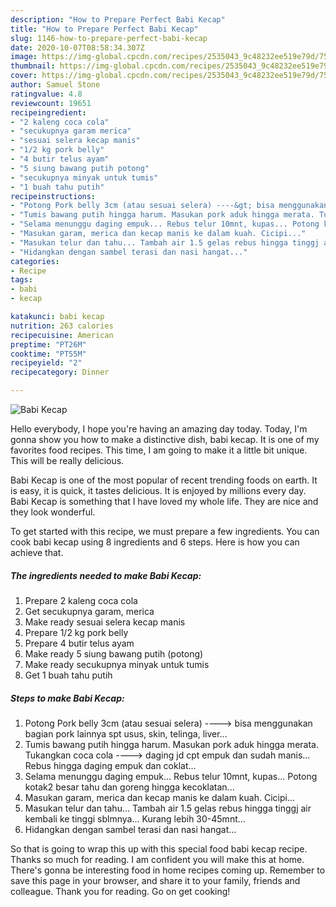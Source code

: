 ```yaml
---
description: "How to Prepare Perfect Babi Kecap"
title: "How to Prepare Perfect Babi Kecap"
slug: 1146-how-to-prepare-perfect-babi-kecap
date: 2020-10-07T08:58:34.307Z
image: https://img-global.cpcdn.com/recipes/2535043_9c48232ee519e79d/751x532cq70/babi-kecap-foto-resep-utama.jpg
thumbnail: https://img-global.cpcdn.com/recipes/2535043_9c48232ee519e79d/751x532cq70/babi-kecap-foto-resep-utama.jpg
cover: https://img-global.cpcdn.com/recipes/2535043_9c48232ee519e79d/751x532cq70/babi-kecap-foto-resep-utama.jpg
author: Samuel Stone
ratingvalue: 4.8
reviewcount: 19651
recipeingredient:
- "2 kaleng coca cola"
- "secukupnya garam merica"
- "sesuai selera kecap manis"
- "1/2 kg pork belly"
- "4 butir telus ayam"
- "5 siung bawang putih potong"
- "secukupnya minyak untuk tumis"
- "1 buah tahu putih"
recipeinstructions:
- "Potong Pork belly 3cm (atau sesuai selera) ----&gt; bisa menggunakan bagian pork lainnya spt usus, skin, telinga, liver..."
- "Tumis bawang putih hingga harum. Masukan pork aduk hingga merata. Tukangkan coca cola ----&gt; daging jd cpt empuk dan sudah manis... Rebus hingga daging empuk dan coklat..."
- "Selama menunggu daging empuk... Rebus telur 10mnt, kupas... Potong kotak2 besar tahu dan goreng hingga kecoklatan..."
- "Masukan garam, merica dan kecap manis ke dalam kuah. Cicipi..."
- "Masukan telur dan tahu... Tambah air 1.5 gelas rebus hingga tinggj air kembali ke tinggi sblmnya... Kurang lebih 30-45mnt..."
- "Hidangkan dengan sambel terasi dan nasi hangat..."
categories:
- Recipe
tags:
- babi
- kecap

katakunci: babi kecap 
nutrition: 263 calories
recipecuisine: American
preptime: "PT26M"
cooktime: "PT55M"
recipeyield: "2"
recipecategory: Dinner

---
```



![Babi Kecap](https://img-global.cpcdn.com/recipes/2535043_9c48232ee519e79d/751x532cq70/babi-kecap-foto-resep-utama.jpg)

Hello everybody, I hope you're having an amazing day today. Today, I'm gonna show you how to make a distinctive dish, babi kecap. It is one of my favorites food recipes. This time, I am going to make it a little bit unique. This will be really delicious.

Babi Kecap is one of the most popular of recent trending foods on earth. It is easy, it is quick, it tastes delicious. It is enjoyed by millions every day. Babi Kecap is something that I have loved my whole life. They are nice and they look wonderful.




To get started with this recipe, we must prepare a few ingredients. You can cook babi kecap using 8 ingredients and 6 steps. Here is how you can achieve that.

<!--inarticleads1-->

##### The ingredients needed to make Babi Kecap:

1. Prepare 2 kaleng coca cola
1. Get secukupnya garam, merica
1. Make ready sesuai selera kecap manis
1. Prepare 1/2 kg pork belly
1. Prepare 4 butir telus ayam
1. Make ready 5 siung bawang putih (potong)
1. Make ready secukupnya minyak untuk tumis
1. Get 1 buah tahu putih




<!--inarticleads2-->

##### Steps to make Babi Kecap:

1. Potong Pork belly 3cm (atau sesuai selera) ----&gt; bisa menggunakan bagian pork lainnya spt usus, skin, telinga, liver...
1. Tumis bawang putih hingga harum. Masukan pork aduk hingga merata. Tukangkan coca cola ----&gt; daging jd cpt empuk dan sudah manis... Rebus hingga daging empuk dan coklat...
1. Selama menunggu daging empuk... Rebus telur 10mnt, kupas... Potong kotak2 besar tahu dan goreng hingga kecoklatan...
1. Masukan garam, merica dan kecap manis ke dalam kuah. Cicipi...
1. Masukan telur dan tahu... Tambah air 1.5 gelas rebus hingga tinggj air kembali ke tinggi sblmnya... Kurang lebih 30-45mnt...
1. Hidangkan dengan sambel terasi dan nasi hangat...




So that is going to wrap this up with this special food babi kecap recipe. Thanks so much for reading. I am confident you will make this at home. There's gonna be interesting food in home recipes coming up. Remember to save this page in your browser, and share it to your family, friends and colleague. Thank you for reading. Go on get cooking!
